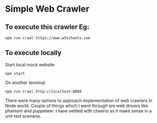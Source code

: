 # Simple Web Crawler 

## To execute this crawler  Eg:

```
npm run crawl https://www.w3schools.com 
```

## To execute locally


Start local mock website
```
npm start
```
On another terminal

```  
npm run crawl http://localhost:8080

```

There were many options to approach implementation of web crawlers in Node world.
Couple of things which I went through are web drivers like phantom and puppeteer.
I have settled with cheerio as it make sense in a unit test scenario.
